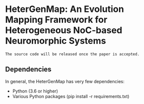 # HeterGenMap:  An Evolution Mapping Framework for Heterogeneous NoC-based Neuromorphic Systems

    The source code will be released once the paper is accepted.

## Dependencies

In general, the HeterGenMap has very few dependencies:

- Python (3.6 or higher)
- Various Python packages (pip install -r requirements.txt)

